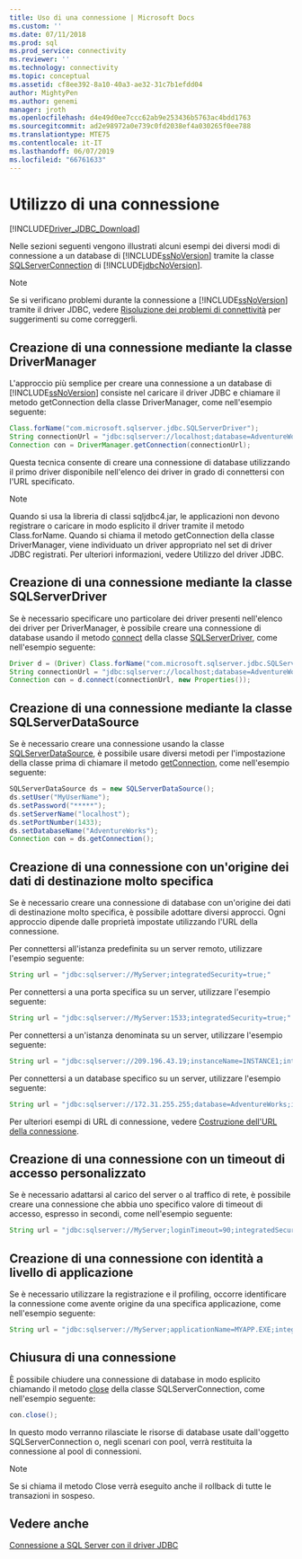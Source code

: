 ```yaml
---
title: Uso di una connessione | Microsoft Docs
ms.custom: ''
ms.date: 07/11/2018
ms.prod: sql
ms.prod_service: connectivity
ms.reviewer: ''
ms.technology: connectivity
ms.topic: conceptual
ms.assetid: cf8ee392-8a10-40a3-ae32-31c7b1efdd04
author: MightyPen
ms.author: genemi
manager: jroth
ms.openlocfilehash: d4e49d0ee7ccc62ab9e253436b5763ac4bdd1763
ms.sourcegitcommit: ad2e98972a0e739c0fd2038ef4a030265f0ee788
ms.translationtype: MTE75
ms.contentlocale: it-IT
ms.lasthandoff: 06/07/2019
ms.locfileid: "66761633"
---
```

# <a name="working-with-a-connection"></a>Utilizzo di una connessione

[!INCLUDE[Driver_JDBC_Download](../../includes/driver_jdbc_download.md)]

Nelle sezioni seguenti vengono illustrati alcuni esempi dei diversi modi di connessione a un database di [!INCLUDE[ssNoVersion](../../includes/ssnoversion-md.md)] tramite la classe [SQLServerConnection](../../connect/jdbc/reference/sqlserverconnection-class.md) di [!INCLUDE[jdbcNoVersion](../../includes/jdbcnoversion_md.md)].

> [!NOTE]  
> Se si verificano problemi durante la connessione a [!INCLUDE[ssNoVersion](../../includes/ssnoversion-md.md)] tramite il driver JDBC, vedere [Risoluzione dei problemi di connettività](../../connect/jdbc/troubleshooting-connectivity.md) per suggerimenti su come correggerli.

## <a name="creating-a-connection-by-using-the-drivermanager-class"></a>Creazione di una connessione mediante la classe DriverManager

L'approccio più semplice per creare una connessione a un database di [!INCLUDE[ssNoVersion](../../includes/ssnoversion-md.md)] consiste nel caricare il driver JDBC e chiamare il metodo getConnection della classe DriverManager, come nell'esempio seguente:

```java
Class.forName("com.microsoft.sqlserver.jdbc.SQLServerDriver");  
String connectionUrl = "jdbc:sqlserver://localhost;database=AdventureWorks;integratedSecurity=true;"  
Connection con = DriverManager.getConnection(connectionUrl);  
```

Questa tecnica consente di creare una connessione di database utilizzando il primo driver disponibile nell'elenco dei driver in grado di connettersi con l'URL specificato.

> [!NOTE]  
> Quando si usa la libreria di classi sqljdbc4.jar, le applicazioni non devono registrare o caricare in modo esplicito il driver tramite il metodo Class.forName. Quando si chiama il metodo getConnection della classe DriverManager, viene individuato un driver appropriato nel set di driver JDBC registrati. Per ulteriori informazioni, vedere Utilizzo del driver JDBC.

## <a name="creating-a-connection-by-using-the-sqlserverdriver-class"></a>Creazione di una connessione mediante la classe SQLServerDriver

Se è necessario specificare uno particolare dei driver presenti nell'elenco dei driver per DriverManager, è possibile creare una connessione di database usando il metodo [connect](../../connect/jdbc/reference/connect-method-sqlserverdriver.md) della classe [SQLServerDriver](../../connect/jdbc/reference/sqlserverdriver-class.md), come nell'esempio seguente:

```java
Driver d = (Driver) Class.forName("com.microsoft.sqlserver.jdbc.SQLServerDriver").newInstance();  
String connectionUrl = "jdbc:sqlserver://localhost;database=AdventureWorks;integratedSecurity=true;"  
Connection con = d.connect(connectionUrl, new Properties());  
```

## <a name="creating-a-connection-by-using-the-sqlserverdatasource-class"></a>Creazione di una connessione mediante la classe SQLServerDataSource

Se è necessario creare una connessione usando la classe [SQLServerDataSource](../../connect/jdbc/reference/sqlserverdatasource-class.md), è possibile usare diversi metodi per l'impostazione della classe prima di chiamare il metodo [getConnection](../../connect/jdbc/reference/getconnection-method.md), come nell'esempio seguente:

```java
SQLServerDataSource ds = new SQLServerDataSource();  
ds.setUser("MyUserName");  
ds.setPassword("*****");  
ds.setServerName("localhost");  
ds.setPortNumber(1433);
ds.setDatabaseName("AdventureWorks");  
Connection con = ds.getConnection();  
```

## <a name="creating-a-connection-that-targets-a-very-specific-data-source"></a>Creazione di una connessione con un'origine dei dati di destinazione molto specifica

Se è necessario creare una connessione di database con un'origine dei dati di destinazione molto specifica, è possibile adottare diversi approcci. Ogni approccio dipende dalle proprietà impostate utilizzando l'URL della connessione.

Per connettersi all'istanza predefinita su un server remoto, utilizzare l'esempio seguente:

```java
String url = "jdbc:sqlserver://MyServer;integratedSecurity=true;"
```

Per connettersi a una porta specifica su un server, utilizzare l'esempio seguente:

```java
String url = "jdbc:sqlserver://MyServer:1533;integratedSecurity=true;"
```

Per connettersi a un'istanza denominata su un server, utilizzare l'esempio seguente:

```java
String url = "jdbc:sqlserver://209.196.43.19;instanceName=INSTANCE1;integratedSecurity=true;"
```

Per connettersi a un database specifico su un server, utilizzare l'esempio seguente:

```java
String url = "jdbc:sqlserver://172.31.255.255;database=AdventureWorks;integratedSecurity=true;"
```

Per ulteriori esempi di URL di connessione, vedere [Costruzione dell'URL della connessione](../../connect/jdbc/building-the-connection-url.md).

## <a name="creating-a-connection-with-a-custom-login-time-out"></a>Creazione di una connessione con un timeout di accesso personalizzato

Se è necessario adattarsi al carico del server o al traffico di rete, è possibile creare una connessione che abbia uno specifico valore di timeout di accesso, espresso in secondi, come nell'esempio seguente:

```java
String url = "jdbc:sqlserver://MyServer;loginTimeout=90;integratedSecurity=true;"
```

## <a name="create-a-connection-with-application-level-identity"></a>Creazione di una connessione con identità a livello di applicazione

Se è necessario utilizzare la registrazione e il profiling, occorre identificare la connessione come avente origine da una specifica applicazione, come nell'esempio seguente:

```java
String url = "jdbc:sqlserver://MyServer;applicationName=MYAPP.EXE;integratedSecurity=true;"
```

## <a name="closing-a-connection"></a>Chiusura di una connessione

È possibile chiudere una connessione di database in modo esplicito chiamando il metodo [close](../../connect/jdbc/reference/close-method-sqlserverconnection.md) della classe SQLServerConnection, come nell'esempio seguente:

```java
con.close();
```

In questo modo verranno rilasciate le risorse di database usate dall'oggetto SQLServerConnection o, negli scenari con pool, verrà restituita la connessione al pool di connessioni.

> [!NOTE]  
> Se si chiama il metodo Close verrà eseguito anche il rollback di tutte le transazioni in sospeso.

## <a name="see-also"></a>Vedere anche

[Connessione a SQL Server con il driver JDBC](../../connect/jdbc/connecting-to-sql-server-with-the-jdbc-driver.md)
